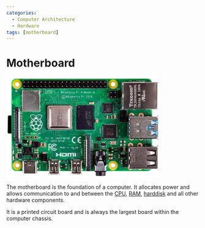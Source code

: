 ```yaml
---
categories:
  - Computer Architecture
  - Hardware
tags: [motherboard]
---
```


# Motherboard

<img src="../img/motherboard-pi.jpg" width="400px"/>

The motherboard is the foundation of a computer. It allocates power and allows communication to and between the [CPU](/Computer_Architecture/CPU/Von_Neumann_architecture.md), [RAM](/Computer_Architecture/Memory/Memory.md), [harddisk](/Operating_Systems/Disks/What_are_disks.md) and all other hardware components.

It is a printed circuit board and is always the largest board within the computer chassis.
